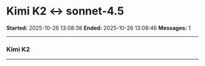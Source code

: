 # Kimi K2 ↔ sonnet-4.5

**Started:** 2025-10-26 13:08:38
**Ended:** 2025-10-26 13:08:46
**Messages:** 1

---

### Kimi K2

 

---

